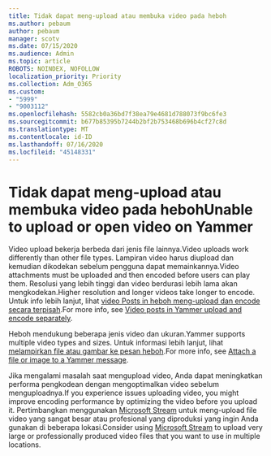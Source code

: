 ```yaml
---
title: Tidak dapat meng-upload atau membuka video pada heboh
ms.author: pebaum
author: pebaum
manager: scotv
ms.date: 07/15/2020
ms.audience: Admin
ms.topic: article
ROBOTS: NOINDEX, NOFOLLOW
localization_priority: Priority
ms.collection: Adm_O365
ms.custom:
- "5999"
- "9003112"
ms.openlocfilehash: 5582cb0a36bd7f38ea79e4681d788073f9bc6fe3
ms.sourcegitcommit: b677b85395b7244b2bf2b753468b696b4cf27c8d
ms.translationtype: MT
ms.contentlocale: id-ID
ms.lasthandoff: 07/16/2020
ms.locfileid: "45148331"
---
```

# <a name="unable-to-upload-or-open-video-on-yammer"></a><span data-ttu-id="68922-102">Tidak dapat meng-upload atau membuka video pada heboh</span><span class="sxs-lookup"><span data-stu-id="68922-102">Unable to upload or open video on Yammer</span></span>

<span data-ttu-id="68922-103">Video upload bekerja berbeda dari jenis file lainnya.</span><span class="sxs-lookup"><span data-stu-id="68922-103">Video uploads work differently than other file types.</span></span> <span data-ttu-id="68922-104">Lampiran video harus diupload dan kemudian dikodekan sebelum pengguna dapat memainkannya.</span><span class="sxs-lookup"><span data-stu-id="68922-104">Video attachments must be uploaded and then encoded before users can play them.</span></span> <span data-ttu-id="68922-105">Resolusi yang lebih tinggi dan video berdurasi lebih lama akan mengkodekan.</span><span class="sxs-lookup"><span data-stu-id="68922-105">Higher resolution and longer videos take longer to encode.</span></span> <span data-ttu-id="68922-106">Untuk info lebih lanjut, lihat [video Posts in heboh meng-upload dan encode secara terpisah](https://support.microsoft.com/office/video-posts-in-yammer-upload-and-encode-separately-5b3a348e-3a0a-4c4b-95b1-eabdf245ba25).</span><span class="sxs-lookup"><span data-stu-id="68922-106">For more info, see [Video posts in Yammer upload and encode separately](https://support.microsoft.com/office/video-posts-in-yammer-upload-and-encode-separately-5b3a348e-3a0a-4c4b-95b1-eabdf245ba25).</span></span>   

<span data-ttu-id="68922-107">Heboh mendukung beberapa jenis video dan ukuran.</span><span class="sxs-lookup"><span data-stu-id="68922-107">Yammer supports multiple video types and sizes.</span></span> <span data-ttu-id="68922-108">Untuk informasi lebih lanjut, lihat [melampirkan file atau gambar ke pesan heboh](https://support.microsoft.com/office/attach-a-file-or-image-to-a-yammer-message-f576d4d1-ad66-4ce4-9c43-46cf75978dbf).</span><span class="sxs-lookup"><span data-stu-id="68922-108">For more info, see [Attach a file or image to a Yammer message](https://support.microsoft.com/office/attach-a-file-or-image-to-a-yammer-message-f576d4d1-ad66-4ce4-9c43-46cf75978dbf).</span></span>   

<span data-ttu-id="68922-109">Jika mengalami masalah saat mengupload video, Anda dapat meningkatkan performa pengkodean dengan mengoptimalkan video sebelum menguploadnya.</span><span class="sxs-lookup"><span data-stu-id="68922-109">If you experience issues uploading video, you might improve encoding performance by optimizing the video before you upload it.</span></span> <span data-ttu-id="68922-110">Pertimbangkan menggunakan [Microsoft Stream](https://docs.microsoft.com/stream/overview) untuk meng-upload file video yang sangat besar atau profesional yang diproduksi yang ingin Anda gunakan di beberapa lokasi.</span><span class="sxs-lookup"><span data-stu-id="68922-110">Consider using [Microsoft Stream](https://docs.microsoft.com/stream/overview) to upload very large or professionally produced video files that you want to use in multiple locations.</span></span>